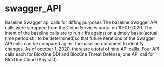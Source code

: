 # swagger_API
Baseline Swagger api calls for diffing purposes
The baseline Swagger API calls were scrapped from the Cloud Services portal on 10-01-2020. 
The intent of the baseline calls are to run diffs against on a timely basis (actual time period still to be determined)so that future iterations of the Swagger API calls can be compared aginst the baseline document to identify changes. 
As of october 1, 2020, there are a total of nine API callls. Four API calls each for BloxOne DDI and BloxOne Threat Defense, one API call for BloxOne Cloud (Anycast).  
